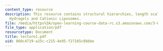 ```yaml
---
content_type: resource
description: This resource contains structural hierarchies, length scales of structure,
  Hydrogels and Cationic Liposomes.
file: /media/https%3A/open-learning-course-data-rc.s3.amazonaws.com/3-051j-materials-for-biomedical-applications-spring-2006/860c4719a25cc2154e95f27165c8bbbe_lecture1.pdf
file_type: application/pdf
resourcetype: Document
title: lecture1.pdf
uid: 860c4719-a25c-c215-4e95-f27165c8bbbe
---
```

